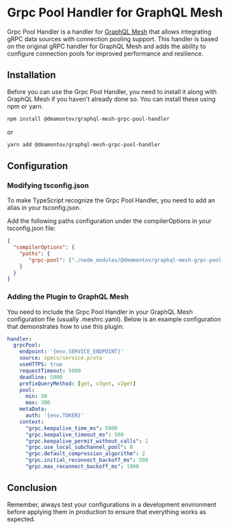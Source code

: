 # Grpc Pool Handler for GraphQL Mesh

Grpc Pool Handler is a handler for [GraphQL Mesh](https://github.com/Urigo/graphql-mesh) that allows integrating gRPC data sources with connection pooling support. This handler is based on the original gRPC handler for GraphQL Mesh and adds the ability to configure connection pools for improved performance and resilience.

## Installation

Before you can use the Grpc Pool Handler, you need to install it along with GraphQL Mesh if you haven't already done so. You can install these using npm or yarn.

```bash
npm install @dmamontov/graphql-mesh-grpc-pool-handler
```

or

```bash
yarn add @dmamontov/graphql-mesh-grpc-pool-handler
```

## Configuration

### Modifying tsconfig.json

To make TypeScript recognize the Grpc Pool Handler, you need to add an alias in your tsconfig.json.

Add the following paths configuration under the compilerOptions in your tsconfig.json file:

```json
{
  "compilerOptions": {
    "paths": {
       "grpc-pool": ["./node_modules/@dmamontov/graphql-mesh-grpc-pool-handler"]
    }
  }
}
```

### Adding the Plugin to GraphQL Mesh

You need to include the Grpc Pool Handler in your GraphQL Mesh configuration file (usually .meshrc.yaml). Below is an example configuration that demonstrates how to use this plugin:

```yaml
handler:
  grpcPool:
    endpoint: '{env.SERVICE_ENDPOINT}'
    source: specs/service.proto
    useHTTPS: true
    requestTimeout: 5000
    deadline: 5000
    prefixQueryMethod: [get, v3get, v2get]
    pool:
      min: 30
      max: 300
    metaData:
      auth: '{env.TOKEN}'
    context:
      "grpc.keepalive_time_ms": 5000
      "grpc.keepalive_timeout_ms": 500
      "grpc.keepalive_permit_without_calls": 1
      "grpc.use_local_subchannel_pool": 0
      "grpc.default_compression_algorithm": 2
      "grpc.initial_reconnect_backoff_ms": 500
      "grpc.max_reconnect_backoff_ms": 1000
```

## Conclusion

Remember, always test your configurations in a development environment before applying them in production to ensure that everything works as expected.